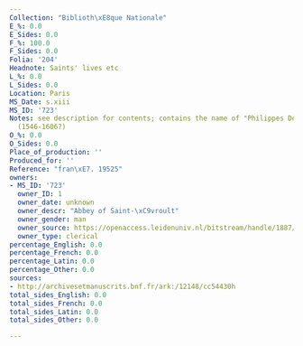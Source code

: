 ```yaml
---
Collection: "Biblioth\xE8que Nationale"
E_%: 0.0
E_Sides: 0.0
F_%: 100.0
F_Sides: 0.0
Folia: '204'
Headnote: Saints' lives etc
L_%: 0.0
L_Sides: 0.0
Location: Paris
MS_Date: s.xiii
MS_ID: '723'
Notes: see description for contents; contains the name of "Philippes Desportes" (f.1)
  (1546-1606?)
O_%: 0.0
O_Sides: 0.0
Place_of_production: ''
Produced_for: ''
Reference: "fran\xE7. 19525"
owners:
- MS_ID: '723'
  owner_ID: 1
  owner_date: unknown
  owner_descr: "Abbey of Saint-\xC9vroult"
  owner_gender: man
  owner_source: https://openaccess.leidenuniv.nl/bitstream/handle/1887/50536/MurchisonPQ95_2W24424.pdf?sequence=1
  owner_type: clerical
percentage_English: 0.0
percentage_French: 0.0
percentage_Latin: 0.0
percentage_Other: 0.0
sources:
- http://archivesetmanuscrits.bnf.fr/ark:/12148/cc54430h
total_sides_English: 0.0
total_sides_French: 0.0
total_sides_Latin: 0.0
total_sides_Other: 0.0

---
```

